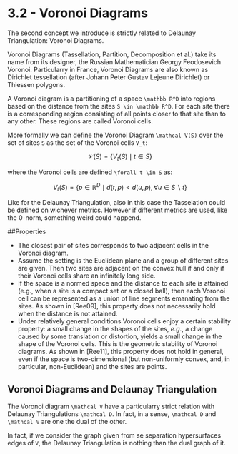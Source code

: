# 3.2 - Voronoi Diagrams

The second concept we introduce is strictly related to Delaunay Triangulation: Voronoi Diagrams.

Voronoi Diagrams (Tassellation, Partition, Decomposition et al.) take its name from its designer, the Russian Mathematician Georgy Feodosevich Voronoi. Particularry in France, Voronoi Diagrams are also known as Dirichlet tessellation (after Johann Peter Gustav Lejeune Dirichlet) or Thiessen polygons.

A Voronoi diagram is a partitioning of a space ``\mathbb R^D`` into regions based on the distance from the sites ``S \in \mathbb R^D``. For each site there is a corresponding region consisting of all points closer to that site than to any other. These regions are called Voronoi cells.

More formally we can define the Voronoi Diagram ``\mathcal V(S)`` over the set of sites ``S`` as the set of the Voronoi cells ``V_t``:
```math
	\mathcal V(S) = \{V_t(S) \mid t \in S\}
```
where the Voronoi cells are defined ``\forall t \in S`` as:
```math
	V_t(S) = \{p \in \mathbb R^D \mid d(t, p) < d(u, p), \forall u \in S \backslash t\}
```

Like for the Delaunay Triangulation, also in this case the Tasselation could be defined on wichever metrics. However if different metrics are used, like the 0-norm, something weird could happend.

##Properties

 - The closest pair of sites corresponds to two adjacent cells in the Voronoi diagram.
 - Assume the setting is the Euclidean plane and a group of different sites are given. Then two sites are adjacent on the convex hull if and only if their Voronoi cells share an infinitely long side.
 - If the space is a normed space and the distance to each site is attained (e.g., when a site is a compact set or a closed ball), then each Voronoi cell can be represented as a union of line segments emanating from the sites. As shown in [Ree09], this property does not necessarily hold when the distance is not attained.
 - Under relatively general conditions Voronoi cells enjoy a certain stability property: a small change in the shapes of the sites, _e.g._, a change caused by some translation or distortion, yields a small change in the shape of the Voronoi cells. This is the geometric stability of Voronoi diagrams. As shown in [Ree11], this property does not hold in general, even if the space is two-dimensional (but non-uniformly convex, and, in particular, non-Euclidean) and the sites are points.

## Voronoi Diagrams and Delaunay Triangulation

The Voronoi diagram ``\mathcal V`` have a particularry strict relation with Delaunay Triangulations ``\mathcal D``. In fact, in a sense, ``\mathcal D`` and ``\mathcal V`` are one the dual of the other.

In fact, if we consider the graph given from se separation hypersurfaces edges of ``V``, the Delaunay Triangulation is nothing than the dual graph of it. 

